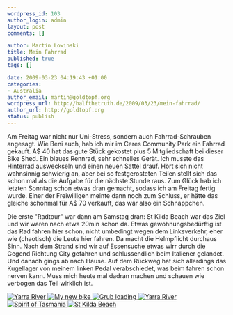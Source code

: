 ```yaml
--- 
wordpress_id: 103
author_login: admin
layout: post
comments: []

author: Martin Lowinski
title: Mein Fahrrad
published: true
tags: []

date: 2009-03-23 04:19:43 +01:00
categories: 
- Australia
author_email: martin@goldtopf.org
wordpress_url: http://halfthetruth.de/2009/03/23/mein-fahrrad/
author_url: http://goldtopf.org
status: publish
---
```

Am Freitag war nicht nur Uni-Stress, sondern auch Fahrrad-Schrauben angesagt. Wie Beni auch, hab ich mir im Ceres Community Park ein Fahrrad gekauft. A$ 40 hat das gute St&uuml;ck gekostet plus 5 Mitgliedschaft bei dieser Bike Shed. Ein blaues Rennrad, sehr schnelles Ger&auml;t. Ich musste das Hinterrad ausweckseln und einen neuen Sattel drauf. H&ouml;rt sich nicht wahnsinnig schwierig an, aber bei so festgerosteten Teilen stellt sich das schon mal als die Aufgabe f&uuml;r die n&auml;chste Stunde raus. Zum Gl&uuml;ck hab ich letzten Sonntag schon etwas dran gemacht, sodass ich am Freitag fertig wurde. Einer der Freiwilligen meinte dann noch zum Schluss, er h&auml;tte das gleiche schonmal f&uuml;r A$ 70 verkauft, das w&auml;r also ein Schn&auml;ppchen.

Die erste "Radtour" war dann am Samstag dran: St Kilda Beach war das Ziel und wir waren nach etwa 20min schon da. Etwas gew&ouml;hnungsbed&uuml;rftig ist das Rad fahren hier schon, nicht umbedingt wegen dem Linksverkehr, eher wie (chaotisch) die Leute hier fahren. Da macht die Helmpflicht durchaus Sinn.
Nach dem Strand sind wir auf Essensuche etwas wirr durch die Gegend Richtung City gefahren und schlussendlich beim Italiener gelandet. Und danach gings ab nach Hause. Auf dem R&uuml;ckweg hat sich allerdings das Kugellager von meinem linken Pedal verabschiedet, was beim fahren schon nerven kann. Muss mich heute mal dadran machen und schauen wie verbogen das Teil wirklich ist.
<div class="flickrset"><a title="Yarra River" rel="lightbox[Australia]" href="http://farm4.static.flickr.com/3612/3405927509_363d2f1f8e.jpg"><img src="//farm4.static.flickr.com/3612/3405927509_363d2f1f8e_s.jpg" alt="Yarra River" /></a><a title="My new bike" rel="lightbox[Australia]" href="http://farm4.static.flickr.com/3662/3405927359_f0193cfb13.jpg"> <img src="//farm4.static.flickr.com/3662/3405927359_f0193cfb13_s.jpg" alt="My new bike" /></a><a title="Grub loading" rel="lightbox[Australia]" href="http://farm4.static.flickr.com/3433/3405927205_020c5d9589.jpg"> <img src="//farm4.static.flickr.com/3433/3405927205_020c5d9589_s.jpg" alt="Grub loading" /></a><a title="Yarra River" rel="lightbox[Australia]" href="http://farm4.static.flickr.com/3635/3405927063_a91d24df99.jpg"> <img src="//farm4.static.flickr.com/3635/3405927063_a91d24df99_s.jpg" alt="Yarra River" /></a><a title="Spirit of Tasmania" rel="lightbox[Australia]" href="http://farm4.static.flickr.com/3444/3405926881_0589ac5c54.jpg"> <img src="//farm4.static.flickr.com/3444/3405926881_0589ac5c54_s.jpg" alt="Spirit of Tasmania" /></a><a title="St Kilda Beach" rel="lightbox[Australia]" href="http://farm4.static.flickr.com/3540/3405926747_73a6b1ff85.jpg"> <img src="//farm4.static.flickr.com/3540/3405926747_73a6b1ff85_s.jpg" alt="St Kilda Beach" /></a></div>
